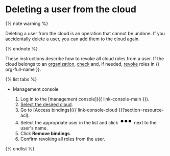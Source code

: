 # Deleting a user from the cloud

{% note warning %}

Deleting a user from the cloud is an operation that cannot be undone. If you accidentally delete a user, you can [add](create.md) them to the cloud again.

{% endnote %}

These instructions describe how to revoke all cloud roles from a user. If the cloud belongs to an [organization](../../../organization/index.yaml), [check](../../../organization/manage-users.md) and, if needed, [revoke](../../../organization/edit-account.md) roles in {{ org-full-name }}.

{% list tabs %}

- Management console

   1. Log in to the [management console]({{ link-console-main }}).
   1. [Select the desired cloud](../../../resource-manager/operations/cloud/switch-cloud.md).
   1. Go to [Access bindings]({{ link-console-cloud }}?section=resource-acl).
   1. Select the appropriate user in the list and click ![image](../../../_assets/options.svg) next to the user's name.
   1. Click **Remove bindings**.
   1. Confirm revoking all roles from the user.

{% endlist %}
